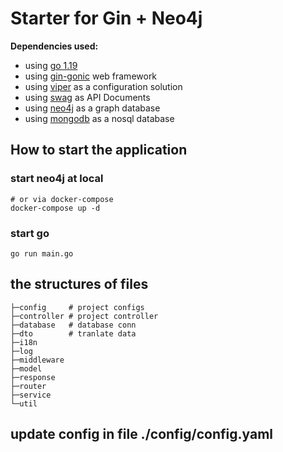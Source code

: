 # Starter for Gin + Neo4j

**Dependencies used:**
 * using [go 1.19](https://tip.golang.org/doc/go1.19)
 * using [gin-gonic](https://github.com/gin-gonic/gin#gin-web-framework) web framework
 * using [viper](https://github.com/spf13/viper) as a configuration solution
 * using [swag](https://github.com/swaggo/swag) as API Documents
 * using [neo4j](https://github.com/neo4j/neo4j-go-driver/v5) as a graph database
 * using [mongodb](https://go.mongodb.org/mongo-driver) as a nosql database

## How to start the application
### start neo4j at local
```shell
# or via docker-compose
docker-compose up -d
```
### start go 
```shell
go run main.go
```

## the structures of files
```shell
├─config     # project configs
├─controller # project controller
├─database   # database conn
├─dto        # tranlate data 
├─i18n
├─log
├─middleware
├─model
├─response
├─router
├─service
└─util
```
## update config in file ./config/config.yaml